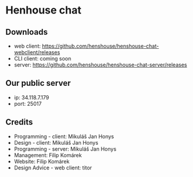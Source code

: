 # Henhouse chat

## Downloads
* web client: https://github.com/henshouse/henshouse-chat-webclient/releases
* CLI client: coming soon
* server: https://github.com/henshouse/henshouse-chat-server/releases

## Our public server
* ip: 34.118.7.179
* port: 25017

## Credits
* Programming - client: Mikuláš Jan Honys
* Design - client: Mikuláš Jan Honys
* Programming - server: Mikuláš Jan Honys
* Management: Filip Komárek
* Website: Filip Komárek
* Design Advice - web client: titor
